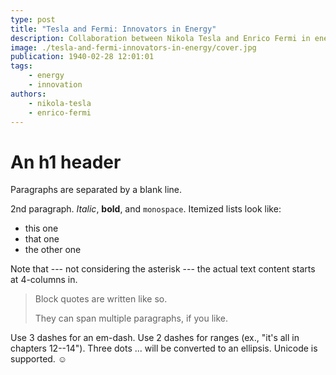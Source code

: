 ```yaml
---
type: post
title: "Tesla and Fermi: Innovators in Energy"
description: Collaboration between Nikola Tesla and Enrico Fermi in energy advancements.
image: ./tesla-and-fermi-innovators-in-energy/cover.jpg
publication: 1940-02-28 12:01:01
tags: 
    - energy
    - innovation
authors: 
    - nikola-tesla
    - enrico-fermi
---
```




# An h1 header

Paragraphs are separated by a blank line.

2nd paragraph. *Italic*, **bold**, and `monospace`. Itemized lists
look like:

  * this one
  * that one
  * the other one

Note that --- not considering the asterisk --- the actual text
content starts at 4-columns in.

> Block quotes are
> written like so.
>
> They can span multiple paragraphs,
> if you like.

Use 3 dashes for an em-dash. Use 2 dashes for ranges (ex., "it's all
in chapters 12--14"). Three dots ... will be converted to an ellipsis.
Unicode is supported. ☺

